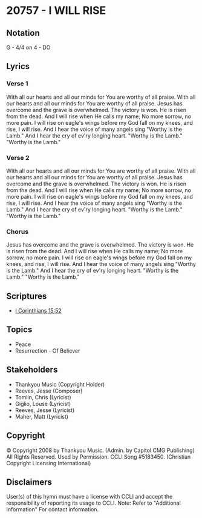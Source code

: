 # 20757 - I WILL RISE

## Notation

G - 4/4 on 4 - DO

## Lyrics

### Verse 1

With all our hearts and all our minds for You are worthy of all praise. With all our hearts and all our minds for You are worthy of all praise. Jesus has overcome and the grave is overwhelmed. The victory is won. He is risen from the dead. And I will rise when He calls my name; No more sorrow, no more pain. I will rise on eagle's wings before my God fall on my knees, and rise, I will rise. And I hear the voice of many angels sing "Worthy is the Lamb." And I hear the cry of ev'ry longing heart. "Worthy is the Lamb." "Worthy is the Lamb."

### Verse 2

With all our hearts and all our minds for You are worthy of all praise. With all our hearts and all our minds for You are worthy of all praise. Jesus has overcome and the grave is overwhelmed. The victory is won. He is risen from the dead. And I will rise when He calls my name; No more sorrow, no more pain. I will rise on eagle's wings before my God fall on my knees, and rise, I will rise. And I hear the voice of many angels sing "Worthy is the Lamb." And I hear the cry of ev'ry longing heart. "Worthy is the Lamb." "Worthy is the Lamb."

### Chorus

Jesus has overcome and the grave is overwhelmed. The victory is won. He is risen from the dead. And I will rise when He calls my name; No more sorrow, no more pain. I will rise on eagle's wings before my God fall on my knees, and rise, I will rise. And I hear the voice of many angels sing "Worthy is the Lamb." And I hear the cry of ev'ry longing heart. "Worthy is the Lamb." "Worthy is the Lamb."


## Scriptures

- [I Corinthians 15:52](https://www.biblegateway.com/passage/?search=I%20Corinthians%2015%3A52)

## Topics

- Peace
- Resurrection - Of Believer

## Stakeholders

- Thankyou Music (Copyright Holder)
- Reeves, Jesse (Composer)
- Tomlin, Chris (Lyricist)
- Giglio, Louse (Lyricist)
- Reeves, Jesse (Lyricist)
- Maher, Matt (Lyricist)

## Copyright

© Copyright 2008 by Thankyou Music. (Admin. by Capitol CMG Publishing) All Rights Reserved. Used by Permission. CCLI Song #5183450.
(Christian Copyright Licensing International)

## Disclaimers

User(s) of this hymn must have a license with CCLI and accept the responsibility of reporting its usage to CCLI.
Note: Refer to "Additional Information" For contact information.

